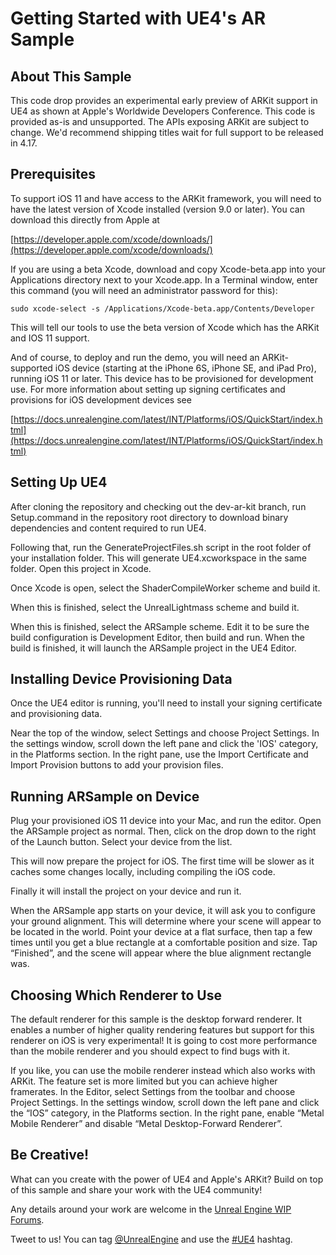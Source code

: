 Getting Started with UE4's AR Sample
====================================

About This Sample
-----------------

This code drop provides an experimental early preview of ARKit support in UE4 as shown at Apple's Worldwide Developers Conference. This code is provided as-is and unsupported. The APIs exposing ARKit are subject to change. We'd recommend shipping titles wait for full support to be released in 4.17.

Prerequisites
-------------

To support iOS 11 and have access to the ARKit framework, you will need to have the latest version of Xcode installed (version 9.0 or later). You can download this directly from Apple at 
 
[https://developer.apple.com/xcode/downloads/](https://developer.apple.com/xcode/downloads/)
 
If you are using a beta Xcode, download and copy Xcode-beta.app into your Applications directory next to your Xcode.app. In a Terminal window, enter this command (you will need an administrator password for this):
 
    sudo xcode-select -s /Applications/Xcode-beta.app/Contents/Developer
 
This will tell our tools to use the beta version of Xcode which has the ARKit and IOS 11 support.
 
And of course, to deploy and run the demo, you will need an ARKit-supported iOS device (starting at the iPhone 6S, iPhone SE, and iPad Pro), running iOS 11 or later. This device has to be provisioned for development use. For more information about setting up signing certificates and provisions for iOS development devices see 
 
[https://docs.unrealengine.com/latest/INT/Platforms/iOS/QuickStart/index.html](https://docs.unrealengine.com/latest/INT/Platforms/iOS/QuickStart/index.html)
 
Setting Up UE4
--------------

After cloning the repository and checking out the dev-ar-kit branch, run Setup.command in the repository root directory to download binary dependencies and content required to run UE4. 

Following that, run the GenerateProjectFiles.sh script in the root folder of your installation folder. This will generate UE4.xcworkspace in the same folder. Open this project in Xcode.
 
Once Xcode is open, select the ShaderCompileWorker scheme and build it.
 
When this is finished, select the UnrealLightmass scheme and build it.
 
When this is finished, select the ARSample scheme. Edit it to be sure the build configuration is Development Editor, then build and run. When the build is finished, it will launch the ARSample project in the UE4 Editor.
 
Installing Device Provisioning Data
-----------------------------------

Once the UE4 editor is running, you'll need to install your signing certificate and provisioning data.
 
Near the top of the window, select Settings and choose Project Settings. In the settings window, scroll down the left pane and click the 'IOS' category, in the Platforms section. In the right pane, use the Import Certificate and Import Provision buttons to add your provision files.
 
Running ARSample on Device
--------------------------

Plug your provisioned iOS 11 device into your Mac, and run the editor. Open the ARSample project as normal. Then, click on the drop down to the right of the Launch button. Select your device from the list. 
 
This will now prepare the project for iOS. The first time will be slower as it caches some changes locally, including compiling the iOS code.
 
Finally it will install the project on your device and run it.
 
When the ARSample app starts on your device, it will ask you to configure your ground alignment. This will determine where your scene will appear to be located in the world. Point your device at a flat surface, then tap a few times until you get a blue rectangle at a comfortable position and size. Tap “Finished”, and the scene will appear where the blue alignment rectangle was. 
 
Choosing Which Renderer to Use
------------------------------

The default renderer for this sample is the desktop forward renderer. It enables a number of higher quality rendering features but support for this renderer on iOS is very experimental! It is going to cost more performance than the mobile renderer and you should expect to find bugs with it.
 
If you like, you can use the mobile renderer instead which also works with ARKit. The feature set is more limited but you can achieve higher framerates. In the Editor, select Settings from the toolbar and choose Project Settings. In the settings window, scroll down the left pane and click the “IOS” category, in the Platforms section. In the right pane, enable “Metal Mobile Renderer” and disable “Metal Desktop-Forward Renderer”.
 
Be Creative!
------------

What can you create with the power of UE4 and Apple's ARKit? Build on top of this sample and share your work with the UE4 community!
 
Any details around your work are welcome in the [Unreal Engine WIP Forums](https://forums.unrealengine.com/forumdisplay.php?11-Work-in-Progress).

Tweet to us! You can tag [@UnrealEngine](https://twitter.com/unrealengine) and use the [#UE4](https://twitter.com/hashtag/UE4?src=hash) hashtag.
